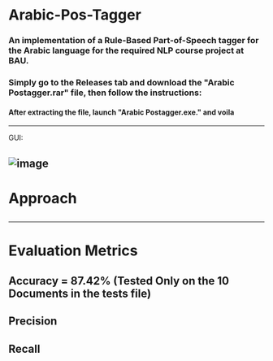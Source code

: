 # Arabic-Pos-Tagger

### An implementation of a Rule-Based Part-of-Speech tagger for the Arabic language for the required NLP course project at BAU.

### **Simply go to the Releases tab and download the "Arabic Postagger.rar" file, then follow the instructions**:
#### After extracting the file, launch "Arabic Postagger.exe." and voila
------------------------------------------------------------------------------------------------------------------------------
GUI:

![image](https://user-images.githubusercontent.com/111304735/201467001-d690afb8-2abd-4424-a154-93bdf1711ef1.png)
------------------------------------------------------------------------------------------------------------------------------
# Approach
##
------------------------------------------------------------------------------------------------------------------------------
# Evaluation Metrics
## Accuracy = 87.42% (Tested Only on the 10 Documents in the tests file)
## Precision
## Recall

